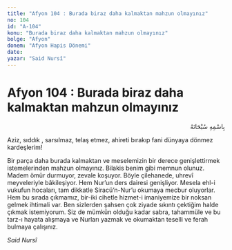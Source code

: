 ```yaml
---
title: "Afyon 104 : Burada biraz daha kalmaktan mahzun olmayınız"
no: 104
id: "A-104"
konu: "Burada biraz daha kalmaktan mahzun olmayınız"
bolge: "Afyon"
donem: "Afyon Hapis Dönemi"
date: 
yazar: "Said Nursî"
---
```


# Afyon 104 : Burada biraz daha kalmaktan mahzun olmayınız

<p class="arabic" dir="rtl" title="Meal: “Her türlü noksan sıfatlardan yüce olan Allah’ın adıyla.”">بِاسْمِهِ سُبْحَانَهُ</p>

Aziz, sıddık , sarsılmaz, telaş etmez, ahireti bırakıp fani dünyaya dönmez kardeşlerim!

Bir parça daha burada kalmaktan ve meselemizin bir derece genişlettirmek istemelerinden mahzun olmayınız. Bilakis benim gibi memnun olunuz. Madem ömür durmuyor, zevale koşuyor. Böyle çilehanede, uhrevî meyveleriyle bâkileşiyor. Hem Nur’un ders dairesi genişliyor. Mesela ehl-i vukufun hocaları, tam dikkatle Siracü’n-Nur’u okumaya mecbur oluyorlar. Hem bu sırada çıkmamız, bir-iki cihetle hizmet-i imaniyemize bir noksan gelmek ihtimali var. Ben sizlerden şahsen çok ziyade sıkıntı çektiğim halde çıkmak istemiyorum. Siz de mümkün olduğu kadar sabra, tahammüle ve bu tarz-ı hayata alışmaya ve Nurları yazmak ve okumaktan teselli ve ferah bulmaya çalışınız.

*Said Nursî*
